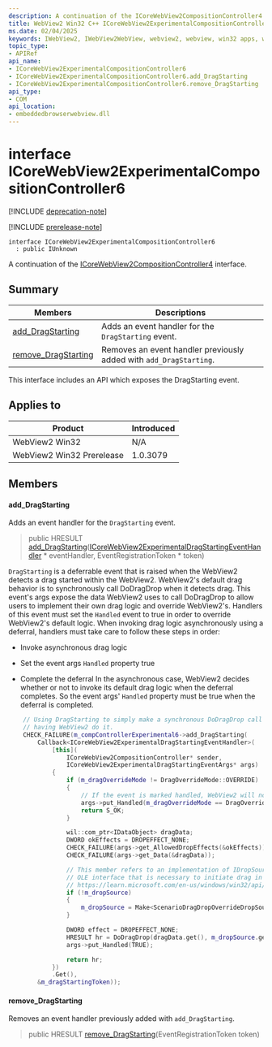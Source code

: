 ```yaml
---
description: A continuation of the ICoreWebView2CompositionController4 interface.
title: WebView2 Win32 C++ ICoreWebView2ExperimentalCompositionController6
ms.date: 02/04/2025
keywords: IWebView2, IWebView2WebView, webview2, webview, win32 apps, win32, edge, ICoreWebView2, ICoreWebView2Controller, browser control, edge html, ICoreWebView2ExperimentalCompositionController6
topic_type: 
- APIRef
api_name:
- ICoreWebView2ExperimentalCompositionController6
- ICoreWebView2ExperimentalCompositionController6.add_DragStarting
- ICoreWebView2ExperimentalCompositionController6.remove_DragStarting
api_type:
- COM
api_location:
- embeddedbrowserwebview.dll
---
```


# interface ICoreWebView2ExperimentalCompositionController6

[!INCLUDE [deprecation-note](../includes/deprecation-note.md)]

[!INCLUDE [prerelease-note](../includes/prerelease-note.md)]

```
interface ICoreWebView2ExperimentalCompositionController6
  : public IUnknown
```

A continuation of the [ICoreWebView2CompositionController4](icorewebview2compositioncontroller4.md#icorewebview2compositioncontroller4) interface.

## Summary

 Members                        | Descriptions
--------------------------------|---------------------------------------------
[add_DragStarting](#add_dragstarting) | Adds an event handler for the `DragStarting` event.
[remove_DragStarting](#remove_dragstarting) | Removes an event handler previously added with `add_DragStarting`.

This interface includes an API which exposes the DragStarting event.

## Applies to

Product                         | Introduced
--------------------------------|---------------------------------------------
WebView2 Win32            |    N/A
WebView2 Win32 Prerelease |    1.0.3079

## Members

#### add_DragStarting

Adds an event handler for the `DragStarting` event.

> public HRESULT [add_DragStarting](#add_dragstarting)([ICoreWebView2ExperimentalDragStartingEventHandler](icorewebview2experimentaldragstartingeventhandler.md#icorewebview2experimentaldragstartingeventhandler) * eventHandler, EventRegistrationToken * token)

`DragStarting` is a deferrable event that is raised when the WebView2 detects a drag started within the WebView2. WebView2's default drag behavior is to synchronously call DoDragDrop when it detects drag. This event's args expose the data WebView2 uses to call DoDragDrop to allow users to implement their own drag logic and override WebView2's. Handlers of this event must set the `Handled` event to true in order to override WebView2's default logic. When invoking drag logic asynchronously using a deferral, handlers must take care to follow these steps in order:

* Invoke asynchronous drag logic

* Set the event args `Handled` property true

* Complete the deferral In the asynchronous case, WebView2 decides whether or not to invoke its default drag logic when the deferral completes. So the event args' `Handled` property must be true when the deferral is completed. 
```cpp
    // Using DragStarting to simply make a synchronous DoDragDrop call instead of
    // having WebView2 do it.
    CHECK_FAILURE(m_compControllerExperimental6->add_DragStarting(
        Callback<ICoreWebView2ExperimentalDragStartingEventHandler>(
            [this](
                ICoreWebView2CompositionController* sender,
                ICoreWebView2ExperimentalDragStartingEventArgs* args)
            {
                if (m_dragOverrideMode != DragOverrideMode::OVERRIDE)
                {
                    // If the event is marked handled, WebView2 will not execute its drag logic.
                    args->put_Handled(m_dragOverrideMode == DragOverrideMode::NOOP);
                    return S_OK;
                }

                wil::com_ptr<IDataObject> dragData;
                DWORD okEffects = DROPEFFECT_NONE;
                CHECK_FAILURE(args->get_AllowedDropEffects(&okEffects));
                CHECK_FAILURE(args->get_Data(&dragData));

                // This member refers to an implementation of IDropSource. It is an
                // OLE interface that is necessary to initiate drag in an application.
                // https://learn.microsoft.com/en-us/windows/win32/api/oleidl/nn-oleidl-idropsource
                if (!m_dropSource)
                {
                    m_dropSource = Make<ScenarioDragDropOverrideDropSource>();
                }

                DWORD effect = DROPEFFECT_NONE;
                HRESULT hr = DoDragDrop(dragData.get(), m_dropSource.get(), okEffects, &effect);
                args->put_Handled(TRUE);

                return hr;
            })
            .Get(),
        &m_dragStartingToken));
```

#### remove_DragStarting

Removes an event handler previously added with `add_DragStarting`.

> public HRESULT [remove_DragStarting](#remove_dragstarting)(EventRegistrationToken token)

